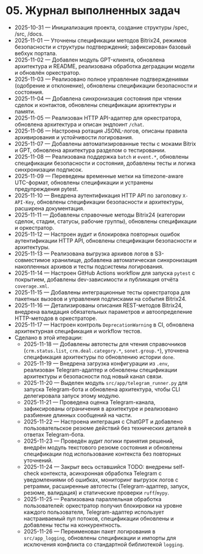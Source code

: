 # 05. Журнал выполненных задач

* 2025-10-31 — Инициализация проекта, создание структуры /spec, /src, /docs.
* 2025-11-01 — Уточнены спецификации методов Bitrix24, режимов безопасности и структуры подтверждений; зафиксирован базовый вебхук портала.
* 2025-11-02 — Добавлен модуль GPT-клиента, обновлена архитектура и README, реализована обработка деградации модели и обновлён оркестратор.
* 2025-11-03 — Реализовано полное управление подтверждениями (одобрение и отклонение), обновлены спецификации безопасности и состояния.
* 2025-11-04 — Добавлена синхронизация состояния при чтении сделок и контактов, обновлены спецификации архитектуры и памяти.
* 2025-11-05 — Реализован HTTP API-адаптер для оркестратора, обновлена архитектура и описан эндпоинт `/chat`.
* 2025-11-06 — Настроена ротация JSONL-логов, описаны правила архивирования и устойчивости логирования.
* 2025-11-07 — Добавлены автоматизированные тесты с моками Bitrix и GPT, обновлена архитектура разделом о тестировании.
* 2025-11-08 — Реализована поддержка `batch` и `event.*`, обновлены спецификации безопасности и состояния, добавлены тесты и логика синхронизации подписок.
* 2025-11-09 — Переведены временные метки на timezone-aware UTC-формат, обновлены спецификации и устранены предупреждения pytest.
* 2025-11-10 — Внедрена аутентификация HTTP API по заголовку `X-API-Key`, обновлены спецификации безопасности и архитектуры, расширена документация.
* 2025-11-11 — Добавлены справочные методы Bitrix24 (категории сделок, стадии, статусы, рабочие группы), обновлены спецификации и оркестратор.
* 2025-11-12 — Настроен аудит и блокировка повторных ошибок аутентификации HTTP API, обновлены спецификации безопасности и архитектуры.
* 2025-11-13 — Реализована выгрузка архивов логов в S3-совместимое хранилище, добавлена автоматическая синхронизация накопленных архивов и тесты подсистемы логирования.
* 2025-11-14 — Настроен GitHub Actions workflow для запуска `pytest` с покрытием, добавлены dev-зависимости и публикация отчёта `coverage.xml`.
* 2025-11-15 — Добавлены интеграционные тесты оркестратора для пакетных вызовов и управления подписками на события Bitrix24.
* 2025-11-16 — Детализированы описания REST-методов Bitrix24, внедрена валидация обязательных параметров и автоопределение HTTP-методов в оркестраторе.
* 2025-11-17 — Настроен контроль `DeprecationWarning` в CI, обновлена архитектурная спецификация и workflow тестов.
* Сделано в этой итерации:
  * 2025-11-18 — Добавлены автотесты для чтения справочников (`crm.status.list`, `crm.deal.category.*`, `sonet.group.*`), уточнена спецификация архитектуры по обновлению истории `done`.
  * 2025-11-19 — Внедрена загрузка конфигурации из `.env`, реализован Telegram-адаптер и обновлены спецификации архитектуры и безопасности под новый канал связи.
  * 2025-11-20 — Выделен модуль `src/app/telegram_runner.py` для запуска Telegram-бота и обновлена архитектура, чтобы CLI делегировала запуск этому модулю.
  * 2025-11-21 — Проведена оценка Telegram-канала, зафиксированы ограничения в архитектуре и реализовано разбиение длинных сообщений на части.
  * 2025-11-22 — Настроена интеграция с ChatGPT и добавлено пользовательское резюме действий без технических деталей в ответах Telegram-бота.
  * 2025-11-23 — Проведён аудит логики принятия решений, внедрён модуль текстового резюме состояния и обновлены спецификации под использование контекста без повторных уточнений.
  * 2025-11-24 — Закрыт весь оставшийся TODO: внедрены self-check контекста, асинхронная обработка Telegram с уведомлениями об ошибках, мониторинг выгрузок логов с ретраями, расширенные автотесты (Telegram-адаптер, запуск, резюме, валидация) и статические проверки `ruff`/`mypy`.
  * 2025-11-25 — Реализована параллельная обработка пользователей: оркестратор получил блокировки на уровне каждого пользователя, Telegram-адаптер использует настраиваемый пул потоков, спецификации обновлены и добавлены тесты на конкурентность.
  * 2025-11-26 — Переименован пакет логирования в `src/app_logging`, обновлены спецификации и импорты для исключения конфликта со стандартной библиотекой `logging`.
